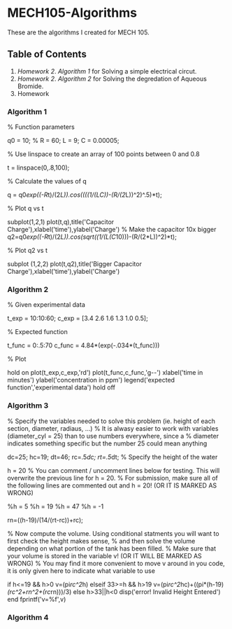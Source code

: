 # MECH105-Algorithms
These are the algorithms I created for MECH 105.
## Table of Contents
1. _Homework 2_. *Algorithm 1* for Solving a simple electrical circut.
2. _Homework 2_. *Algorithm 2* for Solving the degredation of Aqueous Bromide.
3. Homework 



### Algorithm 1
% Function parameters

q0 = 10; %
R = 60;
L = 9;
C = 0.00005;

% Use linspace to create an array of 100 points between 0 and 0.8

t = linspace(0,.8,100);

% Calculate the values of q

q = q0*exp((-R*t)/(2*L)).*cos((((1/(L*C))-(R/(2*L))^2)^.5)*t);

% Plot q vs t

subplot(1,2,1)
plot(t,q),title('Capacitor Charge'),xlabel('time'),ylabel('Charge')
% Make the capacitor 10x bigger
q2=q0*exp((-R*t)/(2*L)).*cos(sqrt((1/(L*(C*10)))-(R/(2*L))^2)*t);

% Plot q2 vs t

subplot (1,2,2)
plot(t,q2),title('Bigger Capacitor Charge'),xlabel('time'),ylabel('Charge')
### Algorithm 2
% Given experimental data

t_exp = 10:10:60;
c_exp = [3.4 2.6 1.6 1.3 1.0 0.5];

% Expected function

t_func = 0:.5:70
c_func = 4.84*(exp(-.034*(t_func)))

% Plot

hold on
plot(t_exp,c_exp,'rd')
plot(t_func,c_func,'g--')
xlabel('time in minutes')
ylabel('concentration in ppm')
legend('expected function','experimental data')
hold off
### Algorithm 3
% Specify the variables needed to solve this problem (ie. height of each section, diameter, radiaus, ...)
%   It is alwasy easier to work with variables (diameter_cyl = 25) than to use numbers everywhere, since a 
%   diameter indicates something specific but the number 25 could mean anything

dc=25;
hc=19;
dt=46;
rc=.5*dc;
rt=.5*dt;
% Specify the height of the water

h = 20
% You can comment / uncomment lines below for testing. This will overwrite the previous line for h = 20.
% For submission, make sure all of the following lines are commented out and h = 20! (OR IT IS MARKED AS WRONG)

%h = 5
%h = 19
%h = 47
%h = -1

rn=((h-19)/(14/(rt-rc))+rc);

% Now compute the volume. Using conditional statments you will want to first check the height makes sense,
% and then solve the volume depending on what portion of the tank has been filled.
% Make sure that your volume is stored in the variable v! (OR IT WILL BE MARKED AS WRONG)
% You may find it more convenient to move v around in you code, it is only given here to indicate what variable to use

if h<=19 && h>0
    v=(pi*rc^2*h)
elseif 33>=h && h>19
    v=(pi*rc^2*hc)+((pi*(h-19)*(rc^2+rn^2+(rc*rn)))/3)
else h>33||h<0
    disp('error! Invalid Height Entered')
end
fprintf('v=%f',v)
### Algorithm 4
